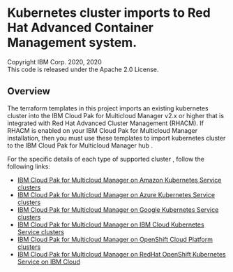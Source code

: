# Kubernetes cluster imports to Red Hat Advanced Container Management system.
Copyright IBM Corp. 2020, 2020 \
This code is released under the Apache 2.0 License.

## Overview
 The terraform templates in this project imports an existing kubernetes cluster into the IBM Cloud Pak for Multicloud Manager v2.x or higher that is integrated with Red Hat Advanced Cluster Management (RHACM). If RHACM is enabled on your IBM Cloud Pak for Multicloud Manager installation, then you must use these templates to import kubernetes cluster to the IBM Cloud Pak for Multicloud Manager hub .
 
 For the specific details of each type of supported cluster , follow the following links: 
  * [IBM Cloud Pak for Multicloud Manager on Amazon Kubernetes Service clusters](https://github.com/IBM-CAMHub-Open/template_import_rhacm/tree/5.1.0/terraform12/EKS/mcm-klusterlet/README.md)
  * [IBM Cloud Pak for Multicloud Manager on Azure Kubernetes Service clusters](https://github.com/IBM-CAMHub-Open/template_import_rhacm/tree/5.1.0/terraform12/AKS/mcm-klusterlet/README.md)
  * [IBM Cloud Pak for Multicloud Manager on Google Kubernetes Service clusters](https://github.com/IBM-CAMHub-Open/template_import_rhacm/tree/5.1.0/terraform12/GKE/mcm-klusterlet/README.md)
  * [IBM Cloud Pak for Multicloud Manager on IBM Cloud Kubernetes Service clusters](https://github.com/IBM-CAMHub-Open/template_import_rhacm/tree/5.1.0/terraform12/IKS/mcm-klusterlet/README.md)
  * [IBM Cloud Pak for Multicloud Manager on OpenShift Cloud Platform clusters](https://github.com/IBM-CAMHub-Open/template_import_rhacm/tree/5.1.0/terraform12/OCP/terraform/README.md)
  * [IBM Cloud Pak for Multicloud Manager on RedHat OpenShift Kubernetes Service on IBM Cloud](https://github.com/IBM-CAMHub-Open/template_import_rhacm/tree/5.1.0/terraform12/ROKS/mcm-klusterlet/README.md)
